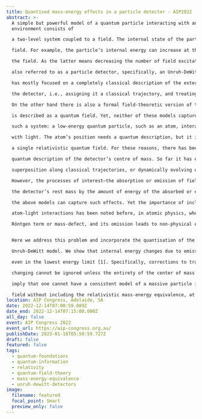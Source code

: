 ```yaml
---
title: Quantised mass-energy effects in a particle detector - AIP2022
abstract: >-
  A simple but powerful model of a quantum particle interacting with an external
  environment consists of

  a two-level system coupled to a field. The internal state of the particle can change in response to the

  field. For example, the particle’s internal energy can increase at the expense of decreasing the energy of

  the field. As the latter means decreasing the number of field excitations (field-particles), such a model is

  also referred to as a particle detector, specifically, an Unruh-DeWitt detector. Research using this model

  has mostly focused on a completely classical description of the external degrees of freedom (DOFs) of

  the detector, i.e., assigning it a classical trajectory, and treating only the internal state as a quantum DOF.

  On the other hand there is also a formal field-theoretic version of this model, where the detector itself

  is described as a quantum field. Yet, neither of these models captures the most natural application of

  such a system: a low-energy quantum particle, such as an atom, interacting with a quantum field, e.g.

  with light. The atom’s position needs a quantum description, but it is not directly described in terms of

  a single relativistic quantum field. For these reasons, there has been much interest in a more realistic

  quantum description of the detector’s centre of mass. So far it has either been described as moving in

  superposition along classical trajectories, or dynamically evolving under a non-relativistic Hamiltonian.

  However, the processes of interest—the absorption or emission of field particles—necessarily change

  the detector’s rest mass by the amount of energy of the absorbed or emitted field quanta, and neither of

  the above models can capture such effects. Yet the importance of including mass-energy equivalence in

  atom-light interactions has been noted before, in atomic physics, where it has been identified with the

  Röntgen term or mass-defect, and its omission leads to non-physical effects.


  Here we address this problem and incorporate the quantisation of the detector’s mass-energy into the

  Unruh-DeWitt model. We show that internal energy changes due to emission or absorption are relevant

  even in the lowest energy limit [1]. Specifically, corrections to transition rates due to the detector’s mass

  changing cannot be ignored unless the entirety of the center of mass dynamics is also ignored. Our results

  imply that one cannot have a consistent model of a massive particle interacting with a relativistic quantum

  field without including the relativistic mass-energy equivalence, at the least, in the particle’s dynamics.
location: AIP Congress, Adelaide, SA
date: 2022-12-14T07:00:59.689Z
date_end: 2022-12-14T07:15:00.000Z
all_day: false
event: AIP Congress 2022
event_url: https://aip-congress.org.au/
publishDate: 2023-01-18T05:50:59.727Z
draft: false
featured: false
tags:
  - quantum-foundations
  - quantum-information
  - relativity
  - quantum-field-theory
  - mass-energy-equivalence
  - unruh-dewitt-detectors
image:
  filename: featured
  focal_point: Smart
  preview_only: false
---
```

